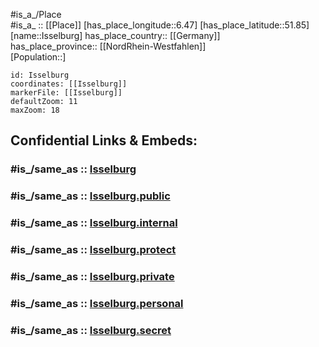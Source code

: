 ﻿---
confidential: public
isDeleted: false
location:
- 51.85
- 6.47
mapmarker: city
mapzoom:
- 7
- 12
SpocWebEntityId: 31137
tags:
- geo/City
type: City
---

#is_a_/Place  
#is_a_ :: [[Place]] 
[has_place_longitude::6.47] 
[has_place_latitude::51.85] 
[name::Isselburg] 
has_place_country:: [[Germany]]  
has_place_province:: [[NordRhein-Westfahlen]]  
[Population::] 



```leaflet
id: Isselburg
coordinates: [[Isselburg]] 
markerFile: [[Isselburg]] 
defaultZoom: 11 
maxZoom: 18
```


## Confidential Links & Embeds: 

### #is_/same_as :: [Isselburg](/_Standards/Earth/Continent/Europe/Europe~Central/Germany/Germany~West/Nordrhein-Westfalen/counties~NW/Borken/cities~Borken/Isselburg.md) 

### #is_/same_as :: [Isselburg.public](/_public/Earth/Continent/Europe/Europe~Central/Germany/Germany~West/Nordrhein-Westfalen/counties~NW/Borken/cities~Borken/Isselburg.public.md) 

### #is_/same_as :: [Isselburg.internal](/_internal/Earth/Continent/Europe/Europe~Central/Germany/Germany~West/Nordrhein-Westfalen/counties~NW/Borken/cities~Borken/Isselburg.internal.md) 

### #is_/same_as :: [Isselburg.protect](/_protect/Earth/Continent/Europe/Europe~Central/Germany/Germany~West/Nordrhein-Westfalen/counties~NW/Borken/cities~Borken/Isselburg.protect.md) 

### #is_/same_as :: [Isselburg.private](/_private/Earth/Continent/Europe/Europe~Central/Germany/Germany~West/Nordrhein-Westfalen/counties~NW/Borken/cities~Borken/Isselburg.private.md) 

### #is_/same_as :: [Isselburg.personal](/_personal/Earth/Continent/Europe/Europe~Central/Germany/Germany~West/Nordrhein-Westfalen/counties~NW/Borken/cities~Borken/Isselburg.personal.md) 

### #is_/same_as :: [Isselburg.secret](/_secret/Earth/Continent/Europe/Europe~Central/Germany/Germany~West/Nordrhein-Westfalen/counties~NW/Borken/cities~Borken/Isselburg.secret.md)

